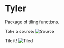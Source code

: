 Tyler
=====

Package of tiling functions.

Take a source:
	![Source](Tyler/raw/master/examples/Tyler.png)

Tile it!
	![Tiled](Tyler/raw/master/exampels/TylerTiled.png)
